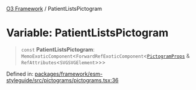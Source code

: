[O3 Framework](../API.md) / PatientListsPictogram

# Variable: PatientListsPictogram

> `const` **PatientListsPictogram**: `MemoExoticComponent`\<`ForwardRefExoticComponent`\<[`PictogramProps`](../type-aliases/PictogramProps.md) & `RefAttributes`\<`SVGSVGElement`\>\>\>

Defined in: [packages/framework/esm-styleguide/src/pictograms/pictograms.tsx:36](https://github.com/UjjawalPrabhat/openmrs-esm-core/blob/main/packages/framework/esm-styleguide/src/pictograms/pictograms.tsx#L36)
